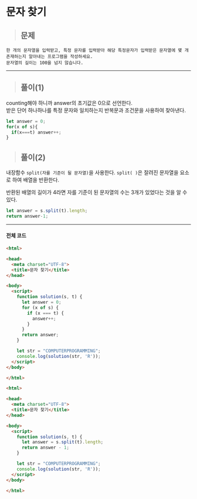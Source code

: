# 문자 찾기

> ## 문제

```
한 개의 문자열을 입력받고, 특정 문자를 입력받아 해당 특정문자가 입력받은 문자열에 몇 개 존재하는지 알아내는 프로그램을 작성하세요.
문자열의 길이는 100을 넘지 않습니다.
```
***

> ## 풀이(1)

counting해야 하니까 answer의 초기값은 0으로 선언한다.<br/>
받은 단어 하나하나를 특정 문자와 일치하는지 반복문과 조건문을 사용하여 찾아낸다.
```jsx
let answer = 0;
for(x of s){
  if(x===t) answer++;
}
```

> ## 풀이(2)

내장함수 `split(자를 기준이 될 문자열)`을 사용한다.
`split( )`은 잘려진 문자열을 요소로 하여 배열을 반환한다.

반환된 배열의 길이가 4라면 자를 기준이 된 문자열의 수는 3개가 있었다는 것을 알 수 있다.
```jsx
let answer = s.split(t).length;
return answer-1;
```
***

#### 전체 코드
```html
<html>

<head>
  <meta charset="UTF-8">
  <title>문자 찾기</title>
</head>

<body>
  <script>
    function solution(s, t) {
      let answer = 0;
      for (x of s) {
        if (x === t) {
          answer++;
        }
      }
      return answer;
    }

    let str = "COMPUTERPROGRAMMING";
    console.log(solution(str, 'R'));
  </script>
</body>

</html>
```
```html
<html>

<head>
  <meta charset="UTF-8">
  <title>문자 찾기</title>
</head>

<body>
  <script>
    function solution(s, t) {
      let answer = s.split(t).length;
      return answer - 1;
    }

    let str = "COMPUTERPROGRAMMING";
    console.log(solution(str, 'R'));
  </script>
</body>

</html>
```
